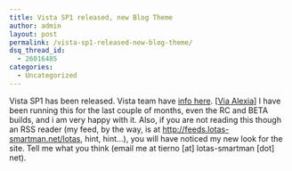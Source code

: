 ```yaml
---
title: Vista SP1 released, new Blog Theme
author: admin
layout: post
permalink: /vista-sp1-released-new-blog-theme/
dsq_thread_id:
  - 26016485
categories:
  - Uncategorized
---
```

Vista SP1 has been released. Vista team have [info here][1]. [[Via Alexia][2]] I have been running this for the last couple of months, even the RC and BETA builds, and i am very happy with it. Also, if you are not reading this though an RSS reader (my feed, by the way, is at <http://feeds.lotas-smartman.net/lotas>, hint, hint&#8230;), you will have noticed my new look for the site. Tell me what you think (email me at tierno [at] lotas-smartman [dot] net).

 [1]: http://windowsvistablog.com/blogs/windowsvista/archive/2008/03/18/windows-vista-sp1-released-to-windows-update.aspx
 [2]: http://alexiablogs.com/2008/03/18/vista-sp1-is-out/